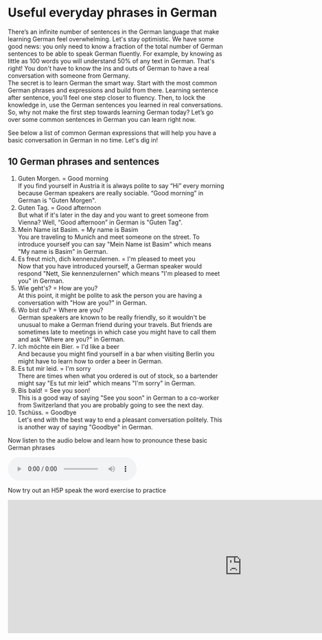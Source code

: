 <h1>Useful everyday phrases in German</h1>

<p>There’s an infinite number of sentences in the German language that make learning German feel overwhelming. Let's stay optimistic. We have some good news: you only need to know a fraction of the total number of German sentences to be able to speak German fluently. For example, by knowing as little as 100 words you will understand 50% of any text in German. That's right! You don't have to know the ins and outs of German to have a real conversation with someone from Germany. <br>
The secret is to learn German the smart way. Start with the most common German phrases and expressions and build from there. Learning sentence after sentence, you’ll feel one step closer to fluency. Then, to lock the knowledge in, use the German sentences you learned in real conversations. So, why not make the first step towards learning German today? Let’s go over some common sentences in German you can learn right now.</p>

<p>See below a list of common German expressions that will help you have a basic conversation in German in no time. Let's dig in!</p>

<h2>10 German phrases and sentences </h2>
<ol>
  <li>Guten Morgen. = Good morning<br>
If you find yourself in Austria it is always polite to say “Hi” every morning because German speakers are really sociable. “Good morning” in German is "Guten Morgen".
</li>
  <li>Guten Tag. = Good afternoon<br>
But what if it's later in the day and you want to greet someone from Vienna? Well, “Good afternoon” in German is "Guten Tag".
</li>
  <li>Mein Name ist Basim. = My name is Basim<br>
You are traveling to Munich and meet someone on the street. To introduce yourself you can say "Mein Name ist Basim" which means "My name is Basim" in German.
</li>
<li>Es freut mich, dich kennenzulernen. = I'm pleased to meet you<br>
Now that you have introduced yourself, a German speaker would respond "Nett, Sie kennenzulernen" which means "I'm pleased to meet you" in German.
</li>
<li>Wie geht's? = How are you?<br>
At this point, it might be polite to ask the person you are having a conversation with "How are you?" in German.
</li>
<li>Wo bist du? = Where are you?<br>
German speakers are known to be really friendly, so it wouldn't be unusual to make a German friend during your travels. But friends are sometimes late to meetings in which case you might have to call them and ask "Where are you?" in German.
</li>
<li>Ich möchte ein Bier. = I'd like a beer<br>
And because you might find yourself in a bar when visiting Berlin you might have to learn how to order a beer in German.
</li>
<li>Es tut mir leid. = I'm sorry<br>
There are times when what you ordered is out of stock, so a bartender might say "Es tut mir leid" which means "I'm sorry" in German.
</li>
<li>Bis bald! = See you soon!<br>
This is a good way of saying "See you soon" in German to a co-worker from Switzerland that you are probably going to see the next day.
</li>
<li>Tschüss. = Goodbye<br>
Let's end with the best way to end a pleasant conversation politely. This is another way of saying "Goodbye" in German.
</li>
</ol>

<p> Now listen to the audio below and learn how to pronounce these basic German phrases</p>
<audio controls>
  <source src="https://basimrana.github.io/sml5202-final-rana/dataset/germanphrases.mp3" type="audio/mpeg">
  </audio>
<p>Now try out an H5P speak the word exercise to practice</p>
<iframe src="https://h5p.org/h5p/embed/686254" width="1090" height="310" frameborder="0" allowfullscreen="allowfullscreen"></iframe><script src="https://h5p.org/sites/all/modules/h5p/library/js/h5p-resizer.js" charset="UTF-8"></script> 

